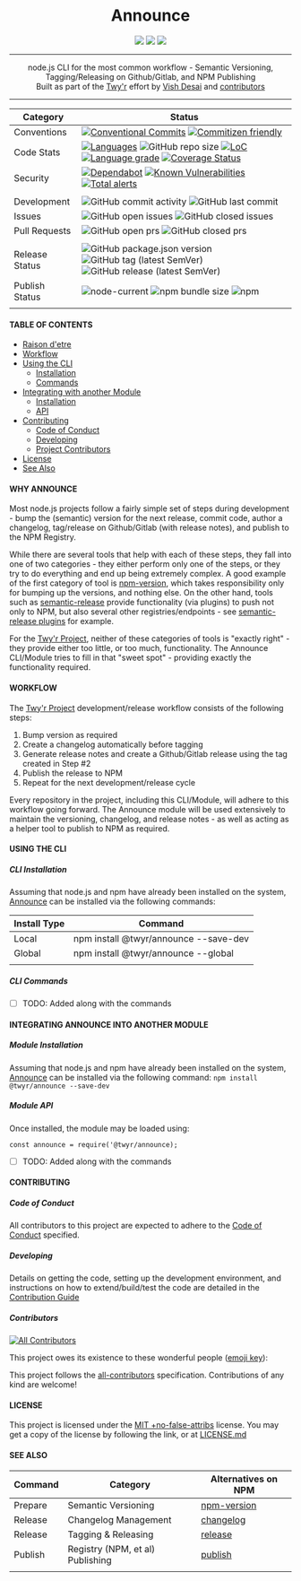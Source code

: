 <h1 align="center">
    Announce
</h1>
<div align="center">
    <a href="https://spdx.org/licenses/MITNFA.html"><img src="https://img.shields.io/badge/License-MIT%20%2Bno--false--attribs-blue" /></a>
    <a href="https://github.com/twyr/announce/blob/main/CODE_OF_CONDUCT.md"><img src="https://img.shields.io/badge/Contributor%20Covenant-v2.0%20adopted-ff69b4.svg" /></a>
    <a href="https://circleci.com/gh/twyr/announce"><img src="https://circleci.com/gh/twyr/announce.svg?style=shield&circle-token=5b5a717014a209604624b6e25cee1552e6174315" /></a>
</div>
<hr />

<div align="center">
    node.js CLI for the most common workflow - Semantic Versioning, Tagging/Releasing on Github/Gitlab, and NPM Publishing
</div>
<div align="center">
    Built as part of the <a href="https://github.com/twyr">Twy&apos;r</a> effort by <a href="https://github.com/shadyvd">Vish Desai</a> and <a href="https://github.com/twyr/announce/graphs/contributors">contributors</a>
</div>
<hr />

| Category | Status  |
| --- | --- |
| Conventions | [![Conventional Commits](https://img.shields.io/badge/Conventional%20Commits-1.0.0-brightgreen.svg)](https://conventionalcommits.org) [![Commitizen friendly](https://img.shields.io/badge/commitizen-friendly-brightgreen.svg)](http://commitizen.github.io/cz-cli/) |
| Code Stats | [![Languages](https://badgen.net/lgtm/langs/g/twyr/announce)](https://lgtm.com/projects/g/twyr/announce) ![GitHub repo size](https://img.shields.io/github/repo-size/twyr/announce) [![LoC](https://badgen.net/lgtm/lines/g/twyr/announce)](https://lgtm.com/projects/g/twyr/announce) [![Language grade](https://badgen.net/lgtm/grade/g/twyr/announce)](https://lgtm.com/projects/g/twyr/announce/context:javascript) [![Coverage Status](https://coveralls.io/repos/github/twyr/announce/badge.svg?branch=main)](https://coveralls.io/github/twyr/announce?branch=main) |
| Security | [![Dependabot](https://flat.badgen.net/dependabot/twyr/announce?icon=dependabot)](https://app.dependabot.com/accounts/twyr/repos/284440590) [![Known Vulnerabilities](https://snyk.io/test/github/twyr/announce/badge.svg?targetFile=package.json)](https://snyk.io/test/github/twyr/announce?targetFile=package.json) [![Total alerts](https://img.shields.io/lgtm/alerts/g/twyr/announce.svg?logo=lgtm&logoWidth=18)](https://lgtm.com/projects/g/twyr/announce/alerts/) |
|   |   |
| Development | ![GitHub commit activity](https://img.shields.io/github/commit-activity/m/twyr/announce) ![GitHub last commit](https://img.shields.io/github/last-commit/twyr/announce) |
| Issues | ![GitHub open issues](https://img.shields.io/github/issues-raw/twyr/announce) ![GitHub closed issues](https://img.shields.io/github/issues-closed-raw/twyr/announce) |
| Pull Requests | ![GitHub open prs](https://img.shields.io/github/issues-pr-raw/twyr/announce) ![GitHub closed prs](https://img.shields.io/github/issues-pr-closed-raw/twyr/announce) |
|   |   |
| Release Status | ![GitHub package.json version](https://img.shields.io/github/package-json/v/twyr/announce/main) ![GitHub tag (latest SemVer)](https://img.shields.io/github/v/tag/twyr/announce?sort=semver) ![GitHub release (latest SemVer)](https://img.shields.io/github/v/release/twyr/announce?sort=semver) |
| Publish Status | ![node-current](https://img.shields.io/node/v/@twyr/announce) ![npm bundle size](https://img.shields.io/bundlephobia/min/@twyr/announce) ![npm](https://img.shields.io/npm/dy/@twyr/announce) |
|   |   |

#### TABLE OF CONTENTS
- [Raison d'etre](#why-announce)
- [Workflow](#workflow)
- [Using the CLI](#using-the-cli)
   - [Installation](#cli-installation)
   - [Commands](#cli-commands)
- [Integrating with another Module](#integrating-announce-into-another-module)
   - [Installation](#module-installation)
   - [API](#module-api)
- [Contributing](#contributing)
   - [Code of Conduct](#code-of-conduct)
   - [Developing](#developing)
   - [Project Contributors](#contributors)
- [License](#license)
- [See Also](#see-also)

#### WHY ANNOUNCE
Most node.js projects follow a fairly simple set of steps during development - bump the (semantic) version for the next release, commit code,
author a changelog, tag/release on Github/Gitlab (with release notes), and publish to the NPM Registry.

While there are several tools that help with each of these steps, they fall into one of two categories - they either perform only one of the steps,
or they try to do everything and end up being extremely complex. A good example of the first category of tool is [npm-version](https://docs.npmjs.com/cli/version),
which takes responsibility only for bumping up the versions, and nothing else. On the other hand, tools such as [semantic-release](https://www.npmjs.com/package/semantic-release)
provide functionality (via plugins) to push not only to NPM, but also several other registries/endpoints - see [semantic-release plugins](https://github.com/semantic-release/semantic-release/blob/HEAD/docs/extending/plugins-list.md)
for example.

For the [Twy'r Project](https://github.com/twyr), neither of these categories of tools is "exactly right" - they provide either too little,
or too much, functionality. The Announce CLI/Module tries to fill in that "sweet spot" - providing exactly the functionality required.

#### WORKFLOW
The [Twy'r Project](https://github.com/twyr) development/release workflow consists of the following steps:
1. Bump version as required
1. Create a changelog automatically before tagging
1. Generate release notes and create a Github/Gitlab release using the tag created in Step #2
1. Publish the release to NPM
1. Repeat for the next development/release cycle

Every repository in the project, including this CLI/Module, will adhere to this workflow going forward. The Announce module will be used
extensively to maintain the versioning, changelog, and release notes - as well as acting as a helper tool to publish to NPM as required.

#### USING THE CLI

##### CLI Installation
Assuming that node.js and npm have already been installed on the system, [Announce](https://github.com/twyr/announce) can be installed
via the following commands:

| Install Type | Command  |
| --- | --- |
| Local | npm install @twyr/announce --save-dev  |
| Global  | npm install @twyr/announce --global  |
|   |   |

##### CLI Commands
- [ ] TODO: Added along with the commands

#### INTEGRATING ANNOUNCE INTO ANOTHER MODULE

##### Module Installation
Assuming that node.js and npm have already been installed on the system, [Announce](https://github.com/twyr/announce) can be installed
via the following command: `npm install @twyr/announce --save-dev`

##### Module API
Once installed, the module may be loaded using:
```
const announce = require('@twyr/announce);
```

- [ ] TODO: Added along with the commands

#### CONTRIBUTING

##### Code of Conduct
All contributors to this project are expected to adhere to the [Code of Conduct](CODE_OF_CONDUCT.md) specified.

##### Developing
Details on getting the code, setting up the development environment, and instructions on how to extend/build/test the code are detailed in the
[Contribution Guide](CONTRIBUTING.md)

##### Contributors

<!-- ALL-CONTRIBUTORS-BADGE:START - Do not remove or modify this section -->
[![All Contributors](https://img.shields.io/badge/all_contributors-1-orange.svg?style=flat-square)](#contributors)
<!-- ALL-CONTRIBUTORS-BADGE:END --> 

This project owes its existence to these wonderful people ([emoji key](https://allcontributors.org/docs/en/emoji-key)):
<!-- ALL-CONTRIBUTORS-LIST:START - Do not remove or modify this section -->
<!-- ALL-CONTRIBUTORS-LIST:END -->

This project follows the [all-contributors](https://allcontributors.org) specification. Contributions of any kind are welcome!

#### LICENSE
This project is licensed under the [MIT +no-false-attribs](https://spdx.org/licenses/MITNFA.html) license.
You may get a copy of the license by following the link, or at [LICENSE.md](LICENSE.md)

#### SEE ALSO

| Command | Category | Alternatives on NPM  |
| --- | --- | --- |
| Prepare | Semantic Versioning | [npm-version](https://docs.npmjs.com/cli/version) |
| Release | Changelog Management | [changelog](https://www.npmjs.com/search?q=keywords:changelog) |
| Release | Tagging & Releasing | [release](https://www.npmjs.com/search?q=keywords:release) |
| Publish | Registry (NPM, et al) Publishing | [publish](https://www.npmjs.com/search?q=keywords:npm%20publish) |
|  |  |